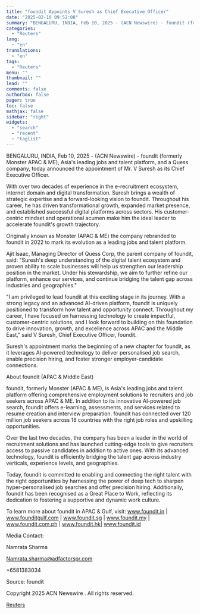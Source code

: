 ```yaml
---
title: "foundit Appoints V Suresh as Chief Executive Officer"
date: "2025-02-10 09:52:08"
summary: "BENGALURU, INDIA, Feb 10, 2025 - (ACN Newswire) - foundit (formerly Monster APAC &amp; ME), Asia's leading jobs and talent platform, and a Quess company, today announced the appointment of Mr. V Suresh as its Chief Executive Officer.With over two decades of experience in the e-recruitment ecosystem, internet domain and..."
categories:
  - "Reuters"
lang:
  - "en"
translations:
  - "en"
tags:
  - "Reuters"
menu: ""
thumbnail: ""
lead: ""
comments: false
authorbox: false
pager: true
toc: false
mathjax: false
sidebar: "right"
widgets:
  - "search"
  - "recent"
  - "taglist"
---
```


BENGALURU, INDIA, Feb 10, 2025 - (ACN Newswire) - foundit (formerly Monster APAC & ME), Asia's leading jobs and talent platform, and a Quess company, today announced the appointment of Mr. V Suresh as its Chief Executive Officer.

With over two decades of experience in the e-recruitment ecosystem, internet domain and digital transformation. Suresh brings a wealth of strategic expertise and a forward-looking vision to foundit. Throughout his career, he has driven transformational growth, expanded market presence, and established successful digital platforms across sectors. His customer-centric mindset and operational acumen make him the ideal leader to accelerate foundit's growth trajectory.

Originally known as Monster (APAC & ME) the company rebranded to foundit in 2022 to mark its evolution as a leading jobs and talent platform.

Ajit Isaac, Managing Director of Quess Corp, the parent company of foundit, said: "Suresh's deep understanding of the digital talent ecosystem and proven ability to scale businesses will help us strengthen our leadership position in the market. Under his stewardship, we aim to further refine our platform, enhance our services, and continue bridging the talent gap across industries and geographies."

"I am privileged to lead foundit at this exciting stage in its journey. With a strong legacy and an advanced AI-driven platform, foundit is uniquely positioned to transform how talent and opportunity connect. Throughout my career, I have focused on harnessing technology to create impactful, customer-centric solutions, and I look forward to building on this foundation to drive innovation, growth, and excellence across APAC and the Middle East," said V Suresh, Chief Executive Officer, foundit.

Suresh's appointment marks the beginning of a new chapter for foundit, as it leverages AI-powered technology to deliver personalised job search, enable precision hiring, and foster stronger employer-candidate connections.

About foundit (APAC & Middle East)

foundit, formerly Monster (APAC & ME), is Asia's leading jobs and talent platform offering comprehensive employment solutions to recruiters and job seekers across APAC & ME. In addition to its innovative AI-powered job search, foundit offers e-learning, assessments, and services related to resume creation and interview preparation. foundit has connected over 120 million job seekers across 18 countries with the right job roles and upskilling opportunities.

Over the last two decades, the company has been a leader in the world of recruitment solutions and has launched cutting-edge tools to give recruiters access to passive candidates in addition to active ones. With its advanced technology, foundit is efficiently bridging the talent gap across industry verticals, experience levels, and geographies.

Today, foundit is committed to enabling and connecting the right talent with the right opportunities by harnessing the power of deep tech to sharpen hyper-personalised job searches and offer precision hiring. Additionally, foundit has been recognised as a Great Place to Work, reflecting its dedication to fostering a supportive and dynamic work culture.

To learn more about foundit in APAC & Gulf, visit: www.foundit.in | www.founditgulf.com | www.foundit.sg | www.foundit.my | www.foundit.com.ph | www.foundit.hk| www.foundit.id

Media Contact:

Namrata Sharma

Namrata.sharma@adfactorspr.com

+6581383034

Source: foundit

Copyright 2025 ACN Newswire . All rights reserved.

[Reuters](https://www.tradingview.com/news/reuters.com,2025-02-10:newsml_ACN95889a:0-foundit-appoints-v-suresh-as-chief-executive-officer/)
